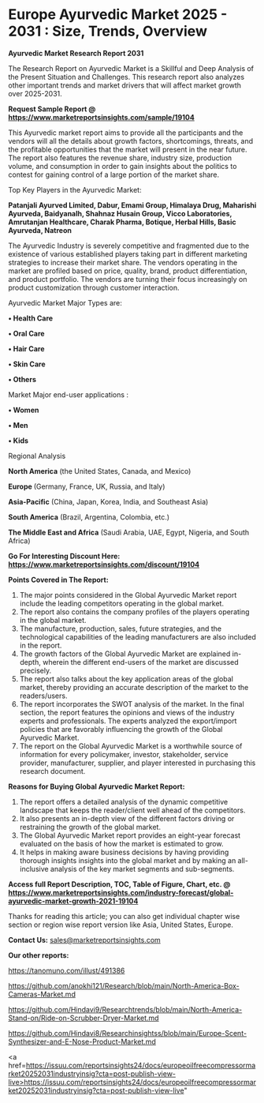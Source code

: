 # Europe Ayurvedic Market 2025 - 2031 : Size, Trends, Overview

<strong>Ayurvedic Market Research Report 2031</strong>

The Research Report on Ayurvedic Market is a Skillful and Deep Analysis of the Present Situation and Challenges. This research report also analyzes other important trends and market drivers that will affect market growth over 2025-2031.

<strong>Request Sample Report @ <a href=https://www.marketreportsinsights.com/sample/19104>https://www.marketreportsinsights.com/sample/19104</a></strong>

This Ayurvedic market report aims to provide all the participants and the vendors will all the details about growth factors, shortcomings, threats, and the profitable opportunities that the market will present in the near future. The report also features the revenue share, industry size, production volume, and consumption in order to gain insights about the politics to contest for gaining control of a large portion of the market share.

Top Key Players in the Ayurvedic Market:

<strong>Patanjali Ayurved Limited, Dabur, Emami Group, Himalaya Drug, Maharishi Ayurveda, Baidyanalh, Shahnaz Husain Group, Vicco Laboratories, Amrutanjan Healthcare, Charak Pharma, Botique, Herbal Hills, Basic Ayurveda, Natreon</strong>

The Ayurvedic Industry is severely competitive and fragmented due to the existence of various established players taking part in different marketing strategies to increase their market share. The vendors operating in the market are profiled based on price, quality, brand, product differentiation, and product portfolio. The vendors are turning their focus increasingly on product customization through customer interaction.

Ayurvedic Market Major Types are:

<strong>• Health Care

• Oral Care

• Hair Care

• Skin Care

• Others</strong>

Market Major end-user applications :

<strong>• Women

• Men

• Kids</strong>

Regional Analysis

</u><strong><b>North America</b></strong> (the United States, Canada, and Mexico)

<strong><b>Europe </b></strong>(Germany, France, UK, Russia, and Italy)

<strong><b>Asia-Pacific</b></strong> (China, Japan, Korea, India, and Southeast Asia)

<strong><b>South America</b></strong> (Brazil, Argentina, Colombia, etc.)

<strong><b>The Middle East and Africa</b></strong> (Saudi Arabia, UAE, Egypt, Nigeria, and South Africa)

<strong>Go For Interesting Discount Here: <a href=https://www.marketreportsinsights.com/discount/19104>https://www.marketreportsinsights.com/discount/19104</a></strong>

<strong>Points Covered in The Report:</strong>
<ol>
  <li>The major points considered in the Global Ayurvedic Market report include the leading competitors operating in the global market.</li>
  <li>The report also contains the company profiles of the players operating in the global market.</li>
  <li>The manufacture, production, sales, future strategies, and the technological capabilities of the leading manufacturers are also included in the report.</li>
  <li>The growth factors of the Global Ayurvedic Market are explained in-depth, wherein the different end-users of the market are discussed precisely.</li>
  <li>The report also talks about the key application areas of the global market, thereby providing an accurate description of the market to the readers/users.</li>
  <li>The report incorporates the SWOT analysis of the market. In the final section, the report features the opinions and views of the industry experts and professionals. The experts analyzed the export/import policies that are favorably influencing the growth of the Global Ayurvedic Market.</li>
  <li>The report on the Global Ayurvedic Market is a worthwhile source of information for every policymaker, investor, stakeholder, service provider, manufacturer, supplier, and player interested in purchasing this research document.</li>
</ol>
<strong>Reasons for Buying Global Ayurvedic Market Report:</strong>

<ol>
  <li>The report offers a detailed analysis of the dynamic competitive landscape that keeps the reader/client well ahead of the competitors.</li>
  <li>It also presents an in-depth view of the different factors driving or restraining the growth of the global market.</li>
  <li>The Global Ayurvedic Market report provides an eight-year forecast evaluated on the basis of how the market is estimated to grow.</li>
  <li>It helps in making aware business decisions by having providing thorough insights insights into the global market and by making an all-inclusive analysis of the key market segments and sub-segments.</li>
</ol>
<strong>Access full Report Description, TOC, Table of Figure, Chart, etc. @ <a href=https://www.marketreportsinsights.com/industry-forecast/global-ayurvedic-market-growth-2021-19104>https://www.marketreportsinsights.com/industry-forecast/global-ayurvedic-market-growth-2021-19104</a></strong>


Thanks for reading this article; you can also get individual chapter wise section or region wise report version like Asia, United States, Europe.

<strong>Contact Us:</strong>
sales@marketreportsinsights.com

<strong>Our other reports:</strong>

<a href=https://tanomuno.com/illust/491386>https://tanomuno.com/illust/491386</a>

<a href=https://github.com/anokhi121/Research/blob/main/North-America-Box-Cameras-Market.md>https://github.com/anokhi121/Research/blob/main/North-America-Box-Cameras-Market.md</a>

<a href=https://github.com/Hindavi9/Researchtrends/blob/main/North-America-Stand-on/Ride-on-Scrubber-Dryer-Market.md>https://github.com/Hindavi9/Researchtrends/blob/main/North-America-Stand-on/Ride-on-Scrubber-Dryer-Market.md</a>

<a href=https://github.com/Hindavi8/Researchinsightss/blob/main/Europe-Scent-Synthesizer-and-E-Nose-Product-Market.md>https://github.com/Hindavi8/Researchinsightss/blob/main/Europe-Scent-Synthesizer-and-E-Nose-Product-Market.md</a>

<a href=https://issuu.com/reportsinsights24/docs/europeoilfreecompressormarket20252031industryinsig?cta=post-publish-view-live>https://issuu.com/reportsinsights24/docs/europeoilfreecompressormarket20252031industryinsig?cta=post-publish-view-live</a>"

